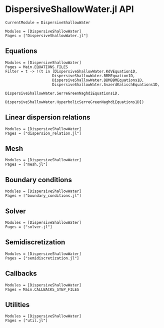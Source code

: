 # DispersiveShallowWater.jl API

```@meta
CurrentModule = DispersiveShallowWater
```

```@autodocs
Modules = [DispersiveShallowWater]
Pages = ["DispersiveShallowWater.jl"]
```

## Equations

```@autodocs
Modules = [DispersiveShallowWater]
Pages = Main.EQUATIONS_FILES
Filter = t -> !(t in [DispersiveShallowWater.KdVEquation1D,
                     DispersiveShallowWater.BBMEquation1D,
                     DispersiveShallowWater.BBMBBMEquations1D,
                     DispersiveShallowWater.SvaerdKalischEquations1D,
                     DispersiveShallowWater.SerreGreenNaghdiEquations1D,
                     DispersiveShallowWater.HyperbolicSerreGreenNaghdiEquations1D])

```

## Linear dispersion relations

```@autodocs
Modules = [DispersiveShallowWater]
Pages = ["dispersion_relation.jl"]
```

## Mesh

```@autodocs
Modules = [DispersiveShallowWater]
Pages = ["mesh.jl"]
```

## Boundary conditions

```@autodocs
Modules = [DispersiveShallowWater]
Pages = ["boundary_conditions.jl"]
```

## Solver

```@autodocs
Modules = [DispersiveShallowWater]
Pages = ["solver.jl"]
```

## Semidiscretization

```@autodocs
Modules = [DispersiveShallowWater]
Pages = ["semidiscretization.jl"]
```

## Callbacks

```@autodocs
Modules = [DispersiveShallowWater]
Pages = Main.CALLBACKS_STEP_FILES
```

## Utilities

```@autodocs
Modules = [DispersiveShallowWater]
Pages = ["util.jl"]
```
